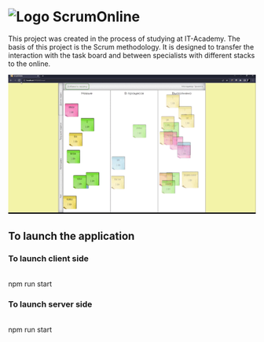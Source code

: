 # <img src="client/img/favicon.ico" alt="Logo"> ScrumOnline
This project was created in the process of studying at IT-Academy.
The basis of this project is the Scrum methodology.
It is designed to transfer the interaction with the task board and between specialists with different stacks to the online.

<img src="demo/demo.gif" alt="Demo">

<h2>To launch the application</h2>

<h3>To launch client side</h3>

<br style="border-radius: 3px; background: gray">npm run start</br>

<h3>To launch server side</h3>

<br style="border-radius: 3px; background: gray">npm run start</br>
